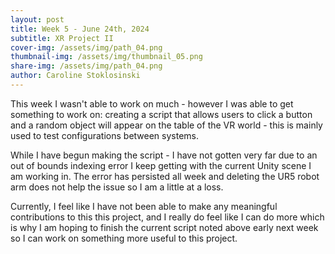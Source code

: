 ```yaml
---
layout: post
title: Week 5 - June 24th, 2024
subtitle: XR Project II
cover-img: /assets/img/path_04.png
thumbnail-img: /assets/img/thumbnail_05.png
share-img: /assets/img/path_04.png
author: Caroline Stoklosinski
---
```


This week I wasn't able to work on much - however I was able to get something to work on: creating a script that allows users to click a button and a random object will appear on the table of the VR world - this is mainly used to test configurations between systems. 

While I have begun making the script - I have not gotten very far due to an out of bounds indexing error I keep getting with the current Unity scene I am working in. The error has persisted all week and deleting the UR5 robot arm does not help the issue so I am a little at a loss. 

Currently, I feel like I have not been able to make any meaningful contributions to this this project, and I really do feel like I can do more which is why I am hoping to finish the current script noted above early next week so I can work on something more useful to this project. 